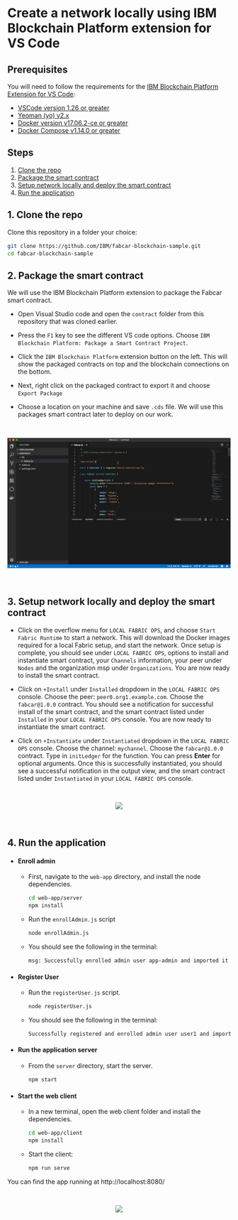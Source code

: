 
# Create a network locally using IBM Blockchain Platform extension for VS Code

## Prerequisites

You will need to follow the requirements for the [IBM Blockchain Platform Extension for VS Code](https://github.com/IBM-Blockchain/blockchain-vscode-extension/blob/master/README.md#requirements):

- [VSCode version 1.26 or greater](https://code.visualstudio.com)
- [Yeoman (yo) v2.x](http://yeoman.io/)
- [Docker version v17.06.2-ce or greater](https://www.docker.com/get-docker)
- [Docker Compose v1.14.0 or greater](https://docs.docker.com/compose/install/)

## Steps
1. [Clone the repo](#1-clone-the-repo)
2. [Package the smart contract](#2-package-the-smart-contract)
3. [Setup network locally and deploy the smart contract](#3-setup-network-locally-and-deploy-the-smart-contract)
4. [Run the application](#4-run-the-application)



## 1. Clone the repo

Clone this repository in a folder your choice:

```bash
git clone https://github.com/IBM/fabcar-blockchain-sample.git
cd fabcar-blockchain-sample
```


## 2. Package the smart contract

We will use the IBM Blockchain Platform extension to package the Fabcar smart contract.
* Open Visual Studio code and open the `contract` folder from this repository that was cloned earlier.

* Press the `F1` key to see the different VS code options. Choose `IBM Blockchain Platform: Package a Smart Contract Project`.

* Click the `IBM Blockchain Platform` extension button on the left. This will show the packaged contracts on top and the blockchain connections on the bottom.

* Next, right click on the packaged contract to export it and choose `Export Package`

* Choose a location on your machine and save `.cds` file.  We will use this packages smart contract later to deploy on our work.

<br>
<p align="center">
  <img src="doc-gifs/package-smart-contract.gif">
</p>
<br>

## 3. Setup network locally and deploy the smart contract

* Click on the overflow menu for `LOCAL FABRIC OPS`, and choose `Start Fabric Runtime` to start a network. This will download the Docker images required for a local Fabric setup, and start the network. Once setup is complete, you should see under `LOCAL FABRIC OPS`, options to install and instantiate smart contract, your `Channels` information, your peer under `Nodes` and the organization msp under `Organizations`. You are now ready to install the smart contract.

* Click on `+Install` under `Installed` dropdown in the `LOCAL FABRIC OPS` console. Choose the peer: `peer0.org1.example.com`. Choose the `fabcar@1.0.0` contract. You should see a notification for successful install of the smart contract, and the smart contract listed under `Installed` in your `LOCAL FABRIC OPS` console. You are now ready to instantiate the smart contract.

* Click on `+Instantiate` under `Instantiated` dropdown in the `LOCAL FABRIC OPS` console. Choose the channel: `mychannel`. Choose the `fabcar@1.0.0` contract.  Type in `initLedger` for the function. You can press **Enter** for optional arguments.  Once this is successfully instantiated, you should see a successful notification in the output view, and the smart contract listed under `Instantiated` in your `LOCAL FABRIC OPS` console.


<br>
<p align="center">
  <img src="doc-gifs/deploy-local.gif">
</p>
<br>


## 4. Run the application

* #### Enroll admin
  - First, navigate to the `web-app` directory, and install the node dependencies.
    ```bash
    cd web-app/server
    npm install
    ```

  - Run the `enrollAdmin.js` script
    ```bash
    node enrollAdmin.js
    ```

  - You should see the following in the terminal:
    ```bash
    msg: Successfully enrolled admin user app-admin and imported it into the wallet
    ```

* #### Register User
  - Run the `registerUser.js` script.
    ```bash
    node registerUser.js
    ```

  - You should see the following in the terminal:
    ```bash
    Successfully registered and enrolled admin user user1 and imported it into the wallet
    ```



* #### Run the application server
  - From the `server` directory, start the server.

    ```bash
    npm start
    ```

* #### Start the web client
  - In a new terminal, open the web client folder and install the dependencies.
    ```bash
    cd web-app/client
    npm install
    ```

  - Start the client:
    ```bash
    npm run serve
    ```


You can find the app running at http://localhost:8080/

<br>
<p align="center">
  <img src="docs/doc-gifs/application.gif">
</p>
<br>
